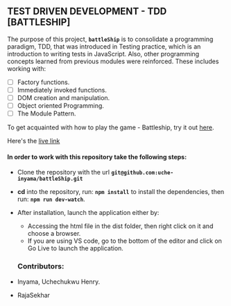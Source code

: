 ## TEST DRIVEN DEVELOPMENT - TDD [BATTLESHIP]

The purpose of this project, **```battleShip```** is to consolidate a programming paradigm, TDD, that was introduced in Testing practice, which is an introduction to writing tests in JavaScript. Also, other programming concepts learned from previous modules were reinforced. These includes working with:

- [ ] Factory functions.
- [ ] Immediately invoked functions.
- [ ] DOM creation and manipulation.
- [ ] Object oriented Programming.
- [ ] The Module Pattern.

To get acquainted with how to play the game - Battleship, try it out [here](http://en.battleship-game.org/).

Here's the [live link](https://uche-inyama.github.io/battleShip/)

#### In order to work with this repository take the following steps:

- Clone the repository with the url **`git@github.com:uche-inyama/battleShip.git`**
- **cd** into the repository, run: **`npm install`** to install the dependencies, then run: **`npm run dev-watch`**.
- After installation, launch the application either by:

  - Accessing the html file in the dist folder, then right click on it and choose a browser.
  - If you are using VS code, go to the bottom of the editor and click on Go Live to launch the application.

  ### Contributors:

- Inyama, Uchechukwu Henry.
- RajaSekhar
